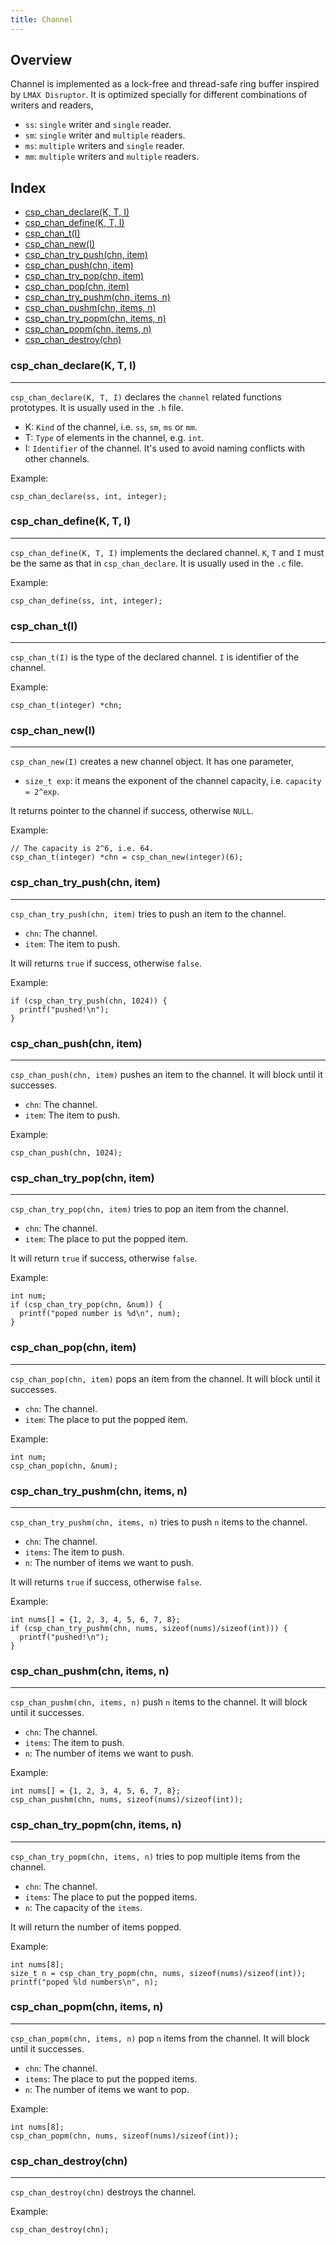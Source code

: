 ```yaml
---
title: Channel
---
```


## Overview

Channel is implemented as a lock-free and thread-safe ring buffer inspired by
`LMAX Disruptor`. It is optimized specially for different combinations of
writers and readers,

- `ss`: `single` writer and `single` reader.
- `sm`: `single` writer and `multiple` readers.
- `ms`: `multiple` writers and `single` reader.
- `mm`: `multiple` writers and `multiple` readers.

## Index

- [csp_chan_declare(K, T, I)](#csp_chan_declarek-t-i)
- [csp_chan_define(K, T, I)](#csp_chan_definek-t-i)
- [csp_chan_t(I)](#csp_chan_ti)
- [csp_chan_new(I)](#csp_chan_newi)
- [csp_chan_try_push(chn, item)](#csp_chan_try_pushchn-item)
- [csp_chan_push(chn, item)](#csp_chan_pushchn-item)
- [csp_chan_try_pop(chn, item)](#csp_chan_try_popchn-item)
- [csp_chan_pop(chn, item)](#csp_chan_popchn-item)
- [csp_chan_try_pushm(chn, items, n)](#csp_chan_try_pushmchn-items-n)
- [csp_chan_pushm(chn, items, n)](#csp_chan_pushmchn-items-n)
- [csp_chan_try_popm(chn, items, n)](#csp_chan_try_popmchn-items-n)
- [csp_chan_popm(chn, items, n)](#csp_chan_popmchn-items-n)
- [csp_chan_destroy(chn)](#csp_chan_destroychn)

### **csp_chan_declare(K, T, I)**
---

`csp_chan_declare(K, T, I)` declares the `channel` related functions prototypes.
It is usually used in the `.h` file.

- K: `Kind` of the channel, i.e. `ss`, `sm`, `ms` or `mm`.
- T: `Type` of elements in the channel, e.g. `int`.
- I: `Identifier` of the channel. It's used to avoid naming conflicts with other channels.

Example:

```shell
csp_chan_declare(ss, int, integer);
```

### **csp_chan_define(K, T, I)**
---

`csp_chan_define(K, T, I)` implements the declared channel. `K`, `T` and `I`
must be the same as that in `csp_chan_declare`. It is usually used in the `.c`
file.

Example:

```shell
csp_chan_define(ss, int, integer);
```

### **csp_chan_t(I)**
---

`csp_chan_t(I)` is the type of the declared channel. `I` is identifier of the channel.

Example:

```shell
csp_chan_t(integer) *chn;
```

### **csp_chan_new(I)**
---

`csp_chan_new(I)` creates a new channel object. It has one parameter,

- `size_t exp`: it means the exponent of the channel capacity, i.e. `capacity = 2^exp`.

It returns pointer to the channel if success, otherwise `NULL`.

Example:

```shell
// The capacity is 2^6, i.e. 64.
csp_chan_t(integer) *chn = csp_chan_new(integer)(6);
```

### **csp_chan_try_push(chn, item)**
---

`csp_chan_try_push(chn, item)` tries to push an item to the channel.

- `chn`: The channel.
- `item`: The item to push.

It will returns `true` if success, otherwise `false`.

Example:

```shell
if (csp_chan_try_push(chn, 1024)) {
  printf("pushed!\n");
}
```

### **csp_chan_push(chn, item)**
---

`csp_chan_push(chn, item)` pushes an item to the channel. It will block until it
successes.

- `chn`: The channel.
- `item`: The item to push.

Example:

```shell
csp_chan_push(chn, 1024);
```

### **csp_chan_try_pop(chn, item)**
---

`csp_chan_try_pop(chn, item)` tries to pop an item from the channel.

- `chn`: The channel.
- `item`: The place to put the popped item.

It will return `true` if success, otherwise `false`.

Example:

```shell
int num;
if (csp_chan_try_pop(chn, &num)) {
  printf("poped number is %d\n", num);
}
```

### **csp_chan_pop(chn, item)**
---

`csp_chan_pop(chn, item)` pops an item from the channel. It will block until it
successes.

- `chn`: The channel.
- `item`: The place to put the popped item.

Example:

```shell
int num;
csp_chan_pop(chn, &num);
```

### **csp_chan_try_pushm(chn, items, n)**
---

`csp_chan_try_pushm(chn, items, n)` tries to push `n` items to the channel.

- `chn`: The channel.
- `items`: The item to push.
- `n`: The number of items we want to push.

It will returns `true` if success, otherwise `false`.

Example:

```shell
int nums[] = {1, 2, 3, 4, 5, 6, 7, 8};
if (csp_chan_try_pushm(chn, nums, sizeof(nums)/sizeof(int))) {
  printf("pushed!\n");
}
```

### **csp_chan_pushm(chn, items, n)**
---

`csp_chan_pushm(chn, items, n)` push `n` items to the channel. It will block
until it successes.

- `chn`: The channel.
- `items`: The item to push.
- `n`: The number of items we want to push.

Example:

```shell
int nums[] = {1, 2, 3, 4, 5, 6, 7, 8};
csp_chan_pushm(chn, nums, sizeof(nums)/sizeof(int));
```

### **csp_chan_try_popm(chn, items, n)**
---

`csp_chan_try_popm(chn, items, n)` tries to pop multiple items from the channel.

- `chn`: The channel.
- `items`: The place to put the popped items.
- `n`: The capacity of the `items`.

It will return the number of items popped.

Example:

```shell
int nums[8];
size_t n = csp_chan_try_popm(chn, nums, sizeof(nums)/sizeof(int));
printf("poped %ld numbers\n", n);
```

### **csp_chan_popm(chn, items, n)**
---

`csp_chan_popm(chn, items, n)` pop `n` items from the channel. It will block until
it successes.

- `chn`: The channel.
- `items`: The place to put the popped items.
- `n`: The number of items we want to pop.

Example:

```shell
int nums[8];
csp_chan_popm(chn, nums, sizeof(nums)/sizeof(int));
```

### **csp_chan_destroy(chn)**
---

`csp_chan_destroy(chn)` destroys the channel.

Example:

```shell
csp_chan_destroy(chn);
```
